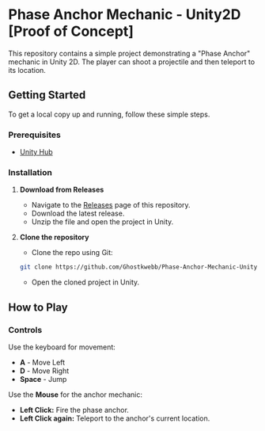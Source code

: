 # Phase Anchor Mechanic - Unity2D [Proof of Concept]

This repository contains a simple project demonstrating a "Phase Anchor" mechanic in Unity 2D. The player can shoot a projectile and then teleport to its location.

## Getting Started

To get a local copy up and running, follow these simple steps.

### Prerequisites

*   [Unity Hub](https://unity3d.com/get-unity/download)

### Installation

1.  **Download from Releases**
    *   Navigate to the [Releases](https://github.com/Ghostkwebb/Phase-Anchor-Mechanic-Unity2D/releases) page of this repository.
    *   Download the latest release.
    *   Unzip the file and open the project in Unity.

2.  **Clone the repository**
    *   Clone the repo using Git:
      ```sh
      git clone https://github.com/Ghostkwebb/Phase-Anchor-Mechanic-Unity2D.git
      ```
    *   Open the cloned project in Unity.

## How to Play

### Controls

Use the keyboard for movement:
*   **A** - Move Left
*   **D** - Move Right
*   **Space** - Jump

Use the **Mouse** for the anchor mechanic:
*   **Left Click:** Fire the phase anchor.
*   **Left Click again:** Teleport to the anchor's current location.

